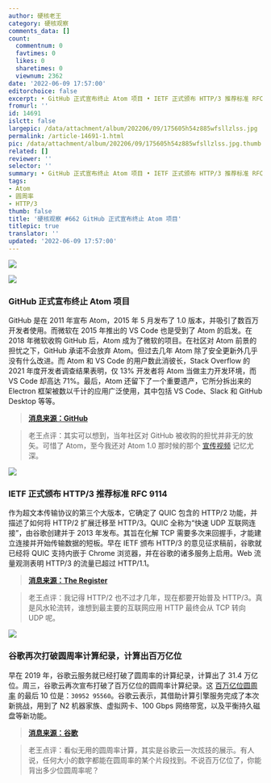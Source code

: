 ```yaml
---
author: 硬核老王
category: 硬核观察
comments_data: []
count:
  commentnum: 0
  favtimes: 0
  likes: 0
  sharetimes: 0
  viewnum: 2362
date: '2022-06-09 17:57:00'
editorchoice: false
excerpt: • GitHub 正式宣布终止 Atom 项目 • IETF 正式颁布 HTTP/3 推荐标准 RFC 9114 • 谷歌再次打破圆周率计算纪录，计算出百万亿位
fromurl: ''
id: 14691
islctt: false
largepic: /data/attachment/album/202206/09/175605h54z885wfsllzlss.jpg
permalink: /article-14691-1.html
pic: /data/attachment/album/202206/09/175605h54z885wfsllzlss.jpg.thumb.jpg
related: []
reviewer: ''
selector: ''
summary: • GitHub 正式宣布终止 Atom 项目 • IETF 正式颁布 HTTP/3 推荐标准 RFC 9114 • 谷歌再次打破圆周率计算纪录，计算出百万亿位
tags:
- Atom
- 圆周率
- HTTP/3
thumb: false
title: '硬核观察 #662 GitHub 正式宣布终止 Atom 项目'
titlepic: true
translator: ''
updated: '2022-06-09 17:57:00'
---
```


![](/data/attachment/album/202206/09/175605h54z885wfsllzlss.jpg)


![](/data/attachment/album/202206/09/175617hzxy71mcc1iymsiz.jpg)


### GitHub 正式宣布终止 Atom 项目


GitHub 是在 2011 年宣布 Atom，2015 年 5 月发布了 1.0 版本，并吸引了数百万开发者使用。而微软在 2015 年推出的 VS Code 也是受到了 Atom 的启发。在 2018 年微软收购 GitHub 后，Atom 成为了微软的项目。在社区对 Atom 前景的担忧之下，GitHub 承诺不会放弃 Atom。但过去几年 Atom 除了安全更新外几乎没有什么改进。而 Atom 和 VS Code 的用户数此消彼长，Stack Overflow 的 2021 年度开发者调查结果表明，仅 13% 开发者将 Atom 当做主力开发环境，而 VS Code 却高达 71%。最后，Atom 还留下了一个重要遗产，它所分拆出来的 Electron 框架被数以千计的应用广泛使用，其中包括 VS Code、Slack 和 GitHub Desktop 等等。



> 
> **[消息来源：GitHub](https://github.blog/2022-06-08-sunsetting-atom/)**
> 
> 
> 



> 
> 老王点评：其实可以想到，当年社区对 GitHub 被收购的担忧并非无的放矢。可惜了 Atom，至今我还对 Atom 1.0 那时候的那个 [宣传视频](/article-5828-1.html) 记忆尤深。
> 
> 
> 







![](/data/attachment/album/202206/09/175709x6bfgrwflxzd62kw.jpg)


### IETF 正式颁布 HTTP/3 推荐标准 RFC 9114


作为超文本传输协议的第三个大版本，它确定了 QUIC 包含的 HTTP/2 功能，并描述了如何将 HTTP/2 扩展迁移至 HTTP/3。QUIC 全称为“快速 UDP 互联网连接”，由谷歌创建并于 2013 年发布。其旨在化解 TCP 需要多次来回握手，才能建立连接并开始传输数据的短板。早在 IETF 颁布 HTTP/3 的意见征求稿前，谷歌就已经将 QUIC 支持内嵌于 Chrome 浏览器，并在谷歌的诸多服务上启用。Web 流量观测表明 HTTP/3 的流量已超过 HTTP/1.1。



> 
> **[消息来源：The Register](https://www.theregister.com/2022/06/07/http3_rfc_9114_published/)**
> 
> 
> 



> 
> 老王点评：我记得 HTTP/2 也不过才几年，现在都要开始普及 HTTP/3。真是风水轮流转，谁想到最主要的互联网应用 HTTP 最终会从 TCP 转向 UDP 呢。
> 
> 
> 


![](/data/attachment/album/202206/09/175720nke5jnyyy52uk9v3.jpg)


### 谷歌再次打破圆周率计算纪录，计算出百万亿位


早在 2019 年，谷歌云服务就已经打破了圆周率的计算纪录，计算出了 31.4 万亿位。周三，谷歌云再次宣布打破了百万亿位的圆周率计算纪录。这 [百万亿位圆周率](https://pi.delivery/) 的最后 10 位是：`30952 95560`。谷歌云表示，其借助计算引擎服务完成了本次新挑战，用到了 N2 机器家族、虚拟网卡、100 Gbps 网络带宽，以及平衡持久磁盘等新功能。



> 
> **[消息来源：谷歌](https://cloud.google.com/blog/products/compute/calculating-100-trillion-digits-of-pi-on-google-cloud)**
> 
> 
> 



> 
> 老王点评：看似无用的圆周率计算，其实是谷歌云一次炫技的展示。有人说，任何大小的数字都能在圆周率的某个片段找到。不说百万亿位了，你能背出多少位圆周率呢？
> 
> 
>